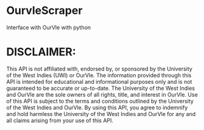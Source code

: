 # OurvleScraper
Interface with OurVle with python

# DISCLAIMER: 
This API is not affiliated with, endorsed by, or sponsored by the University of the West Indies (UWI) or OurVle. The information provided through this API is intended for educational and informational purposes only and is not guaranteed to be accurate or up-to-date. The University of the West Indies and OurVle are the sole owners of all rights, title, and interest in OurVle. Use of this API is subject to the terms and conditions outlined by the University of the West Indies and OurVle. By using this API, you agree to indemnify and hold harmless the University of the West Indies and OurVle for any and all claims arising from your use of this API.